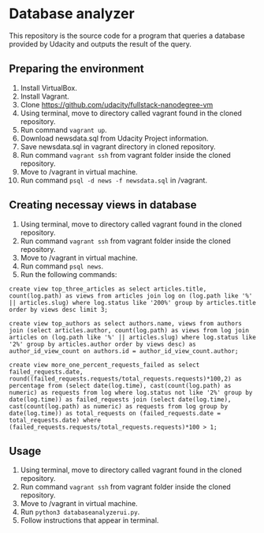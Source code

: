 # Database analyzer
This repository is the source code for a program that queries a database provided by Udacity and outputs the result of the query.

## Preparing the environment
1. Install VirtualBox.
2. Install Vagrant.
3. Clone https://github.com/udacity/fullstack-nanodegree-vm
4. Using terminal, move to directory called vagrant found in the cloned repository.
5. Run command ```vagrant up```.
6. Download newsdata.sql from Udacity Project information.
7. Save newsdata.sql in vagrant directory in cloned repository.
8. Run command ```vagrant ssh``` from vagrant folder inside the cloned repository.
9. Move to /vagrant in virtual machine.
10. Run command ```psql -d news -f newsdata.sql``` in /vagrant.

## Creating necessay views in database
1. Using terminal, move to directory called vagrant found in the cloned repository.
2. Run command ```vagrant ssh``` from vagrant folder inside the cloned repository.
3. Move to /vagrant in virtual machine.
4. Run command ```psql news```.
1. Run the following commands:

```create view top_three_articles as select articles.title, count(log.path) as views from articles join log on (log.path like '%' || articles.slug) where log.status like '200%' group by articles.title order by views desc limit 3;```

```create view top_authors as select authors.name, views from authors join (select articles.author, count(log.path) as views from log join articles on (log.path like '%' || articles.slug) where log.status like '2%' group by articles.author order by views desc) as author_id_view_count on authors.id = author_id_view_count.author;```

```create view more_one_percent_requests_failed as select failed_requests.date, round((failed_requests.requests/total_requests.requests)*100,2) as percentage from (select date(log.time), cast(count(log.path) as numeric) as requests from log where log.status not like '2%' group by date(log.time)) as failed_requests join (select date(log.time), cast(count(log.path) as numeric) as requests from log group by date(log.time)) as total_requests on (failed_requests.date = total_requests.date) where (failed_requests.requests/total_requests.requests)*100 > 1;```

## Usage
1. Using terminal, move to directory called vagrant found in the cloned repository.
2. Run command ```vagrant ssh``` from vagrant folder inside the cloned repository.
3. Move to /vagrant in virtual machine.
4. Run ```python3 databaseanalyzerui.py```.
5. Follow instructions that appear in terminal.

